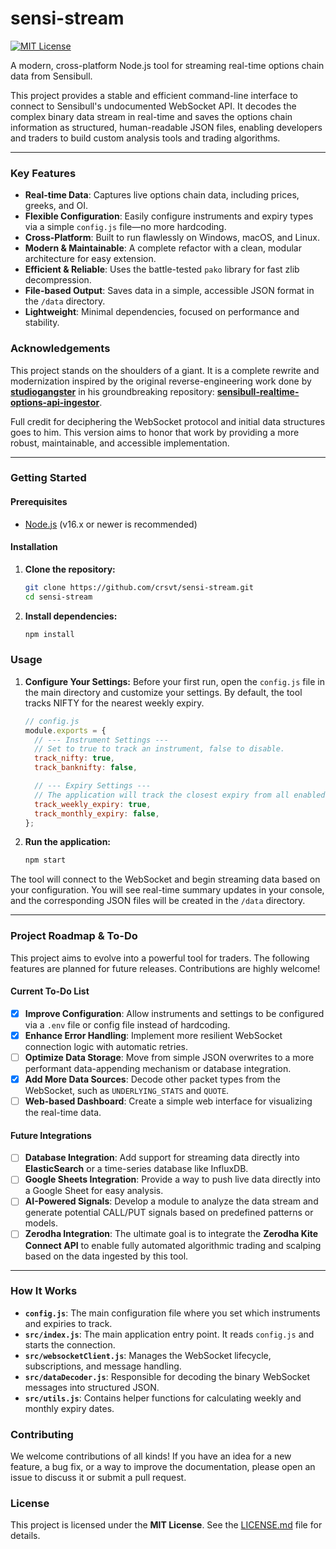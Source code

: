 # sensi-stream

[![MIT License](https://img.shields.io/badge/License-MIT-green.svg)](LICENSE.md)

A modern, cross-platform Node.js tool for streaming real-time options chain data from Sensibull.

This project provides a stable and efficient command-line interface to connect to Sensibull's undocumented WebSocket API. It decodes the complex binary data stream in real-time and saves the options chain information as structured, human-readable JSON files, enabling developers and traders to build custom analysis tools and trading algorithms.

---

### Key Features

-   **Real-time Data**: Captures live options chain data, including prices, greeks, and OI.
-   **Flexible Configuration**: Easily configure instruments and expiry types via a simple `config.js` file—no more hardcoding.
-   **Cross-Platform**: Built to run flawlessly on Windows, macOS, and Linux.
-   **Modern & Maintainable**: A complete refactor with a clean, modular architecture for easy extension.
-   **Efficient & Reliable**: Uses the battle-tested `pako` library for fast zlib decompression.
-   **File-based Output**: Saves data in a simple, accessible JSON format in the `/data` directory.
-   **Lightweight**: Minimal dependencies, focused on performance and stability.

### Acknowledgements

This project stands on the shoulders of a giant. It is a complete rewrite and modernization inspired by the original reverse-engineering work done by **[studiogangster](https://github.com/studiogangster)** in his groundbreaking repository: **[sensibull-realtime-options-api-ingestor](https://github.com/studiogangster/sensibull-realtime-options-api-ingestor)**.

Full credit for deciphering the WebSocket protocol and initial data structures goes to him. This version aims to honor that work by providing a more robust, maintainable, and accessible implementation.

---

### Getting Started

#### Prerequisites

-   [Node.js](https://nodejs.org/) (v16.x or newer is recommended)

#### Installation

1.  **Clone the repository:**
    ```bash
    git clone https://github.com/crsvt/sensi-stream.git
    cd sensi-stream
    ```

2.  **Install dependencies:**
    ```bash
    npm install
    ```

### Usage

1.  **Configure Your Settings:**
    Before your first run, open the `config.js` file in the main directory and customize your settings. By default, the tool tracks NIFTY for the nearest weekly expiry.

    ```javascript
    // config.js
    module.exports = {
      // --- Instrument Settings ---
      // Set to true to track an instrument, false to disable.
      track_nifty: true,
      track_banknifty: false,

      // --- Expiry Settings ---
      // The application will track the closest expiry from all enabled types.
      track_weekly_expiry: true,
      track_monthly_expiry: false,
    };
    ```

2.  **Run the application:**
    ```bash
    npm start
    ```

The tool will connect to the WebSocket and begin streaming data based on your configuration. You will see real-time summary updates in your console, and the corresponding JSON files will be created in the `/data` directory.

---

### Project Roadmap & To-Do

This project aims to evolve into a powerful tool for traders. The following features are planned for future releases. Contributions are highly welcome!

#### Current To-Do List

-   [x] **Improve Configuration**: Allow instruments and settings to be configured via a `.env` file or config file instead of hardcoding.
-   [x] **Enhance Error Handling**: Implement more resilient WebSocket connection logic with automatic retries.
-   [ ] **Optimize Data Storage**: Move from simple JSON overwrites to a more performant data-appending mechanism or database integration.
-   [x] **Add More Data Sources**: Decode other packet types from the WebSocket, such as `UNDERLYING_STATS` and `QUOTE`.
-   [ ] **Web-based Dashboard**: Create a simple web interface for visualizing the real-time data.

#### Future Integrations

-   [ ] **Database Integration**: Add support for streaming data directly into **ElasticSearch** or a time-series database like InfluxDB.
-   [ ] **Google Sheets Integration**: Provide a way to push live data directly into a Google Sheet for easy analysis.
-   [ ] **AI-Powered Signals**: Develop a module to analyze the data stream and generate potential CALL/PUT signals based on predefined patterns or models.
-   [ ] **Zerodha Integration**: The ultimate goal is to integrate the **Zerodha Kite Connect API** to enable fully automated algorithmic trading and scalping based on the data ingested by this tool.

---

### How It Works

-   **`config.js`**: The main configuration file where you set which instruments and expiries to track.
-   **`src/index.js`**: The main application entry point. It reads `config.js` and starts the connection.
-   **`src/websocketClient.js`**: Manages the WebSocket lifecycle, subscriptions, and message handling.
-   **`src/dataDecoder.js`**: Responsible for decoding the binary WebSocket messages into structured JSON.
-   **`src/utils.js`**: Contains helper functions for calculating weekly and monthly expiry dates.

### Contributing

We welcome contributions of all kinds! If you have an idea for a new feature, a bug fix, or a way to improve the documentation, please open an issue to discuss it or submit a pull request.

### License

This project is licensed under the **MIT License**. See the [LICENSE.md](LICENSE.md) file for details.